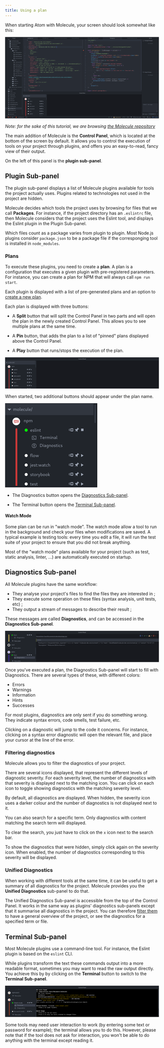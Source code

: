 ```yaml
---
title: Using a plan
---
```


When starting Atom with Molecule, your screen should look somewhat like this:

![Starting screen. Notice the panel at the bottom](assets/molecule-start.png)

*Note: for the sake of this tutorial, we are browsing
[the Molecule repository](https://github.com/alanzanattadev/atom-molecule-dev-environment/)*

The main addition of Molecule is the **Control Panel**, which is located at the bottom of
the screen by default. It allows you to control the execution of tools on your project through plugins,
and offers you an easy-to-read, fancy view of their output.

On the left of this panel is the **plugin sub-panel**.

Plugin Sub-panel
---------------

The plugin sub-panel displays a list of Molecule plugins available for tools
the project actually uses. Plugins related to technologies not used in the project
are hidden.

Molecule decides which tools the project uses by browsing for files that we call
**Packages**. For instance, if the project directory has an `.eslintrc` file,
then Molecule considers that the project uses the Eslint tool, and displays the
Eslint plugin in the Plugin Sub-panel.

Which files count as a package varies from plugin to plugin. Most Node.js
plugins consider `package.json` to be a package file if the corresponging tool
is installed in `node_modules`.

### Plans

To execute these plugins, you need to create a **plan**. A plan is a
configuration that executes a given plugin with pre-registered parameters. For
instance, you can create a plan for NPM that will always call `npm run start`.

Each plugin is displayed with a list of  pre-generated plans and an option to
[create a new plan](getting-started-creating-a-plan.md).

Each plan is displayed with three buttons:

- A **Split** button that will split the Control Panel in two parts and will open the
plan in the newly created Control Panel. This allows you to see multiple plans at the
same time.

- A **Pin** button, that adds the plan to a list of "pinned" plans displayed above
the Control Panel.

- A **Play** button that runs/stops the execution of the plan.

![Plugin Sub-panel](assets/plugin-sub-panel.png)

When started, two additional buttons should appear under the plan name.

![Eslint plan buttons](assets/eslint-plan-buttons.png)

- The Diagnostics button opens the [Diagnostics Sub-panel](#diagnostics-sub-panel).

- The Terminal button opens the [Terminal Sub-panel](#terminal-sub-panel).

#### Watch Mode

Some plan can be run in "watch mode". The watch mode allow a tool to
run in the background and check your files when modifications are saved.
A typical example is testing tools: every time you edit a file, it will
run the test suite of your project to ensure that you did not break anything.

Most of the "watch mode" plans available for your project (such as test,
static analysis, linter, ...) are automatically executed on startup.

Diagnostics Sub-panel
--------------------

All Molecule plugins have the same workflow:

* They analyse your project's files to find the files they are interested in ;
* They execute some operation on these files (syntax analysis, unit tests, etc) ;
* They output a stream of messages to describe their result ;

These messages are called **Diagnostics**, and can be accessed in the
**Diagnostics Sub-panel**.

![The Diagnostics Sub-panel](assets/diagnostics-closeup.png)

Once you've executed a plan, the Diagnostics Sub-panel will start to fill with
Diagnostics. There are several types of these, with different colors:

- Errors
- Warnings
- Information
- Hints
- Successes

For most plugins, diagnostics are only sent if you do something wrong. They
indicate syntax errors, code smells, test failure, etc.

Clicking on a diagnostic will jump to the code it concerns. For
instance, clicking on a syntax error diagnostic will open the relevant file, and
place your cursor at the line of the error.

### Filtering diagnostics

Molecule allows you to filter the diagnostics of your project.

There are several icons displayed, that represent the different levels of
diagnostic severity. For each severity level, the number of diagnostics
with that severity is displayed next to the matching icon. You can click on
each icon to toggle showing diagnostics with the matching severity level.

By default, all diagnostics are displayed. When hidden, the severity icon uses
a darker colour and the number of diagnostics is not displayed next to it.

You can also search for a specific term. Only diagnostics with content matching
the search term will displayed.

To clear the search, you just have to click on the `x` icon next to the search bar.

To show the diagnostics that were hidden, simply click again on the severity icon.
When enabled, the number of diagnostics corresponding to this severity will be displayed.

### Unified Diagnostics

When working with different tools at the same time, it can be useful to get a summary of
all diagnostics for the project. Molecule provides you the **Unified Diagnostics** sub-panel
to do that.

The Unified Diagnostics Sub-panel is accessible from the top of the Control Panel. It works
in the same way as plugins' diagnostics sub-panels except that it summarise all diagnostics
in the project. You can therefore [filter them](#filtering-diagnostics) to have a general
overview of the project, or see the diagnostics for a specified term or file.

Terminal Sub-panel
--------------

Most Molecule plugins use a command-line tool. For instance, the Eslint plugin
is based on the `eslint` CLI.

While plugins transform the text these commands output into a more readable
format, sometimes you may want to read the raw output directly. You achieve this by
by clicking on the **Terminal** button to switch to the **Terminal Sub-panel**.

![The Terminal Sub-panel](assets/plan-terminal-closeup.png)

Some tools may need user interaction to work (by entering some text or password for
example); the terminal allows you to do this. However, please note that if
the tool does not ask for interaction, you won't be able to do anything with the terminal
except reading it.
